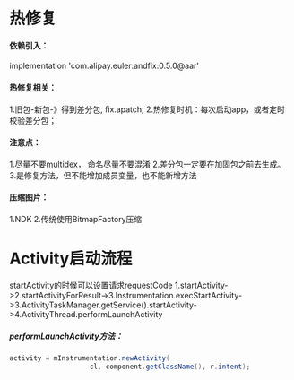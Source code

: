 # 热修复
#### 依赖引入： 
implementation 'com.alipay.euler:andfix:0.5.0@aar'

#### 热修复相关：
1.旧包-新包-》得到差分包, fix.apatch;
2.热修复时机：每次启动app，或者定时校验差分包；

#### 注意点：
1.尽量不要multidex， 命名尽量不要混淆
2.差分包一定要在加固包之前去生成。
3.是修复方法，但不能增加成员变量，也不能新增方法


#### 压缩图片：
1.NDK
2.传统使用BitmapFactory压缩

# Activity启动流程
startActivity的时候可以设置请求requestCode
1.startActivity->2.startActivityForResult->3.Instrumentation.execStartActivity->3.ActivityTaskManager.getService().startActivity->4.ActivityThread.performLaunchActivity

##### performLaunchActivity方法：
```java
activity = mInstrumentation.newActivity(
                    cl, component.getClassName(), r.intent);
```



